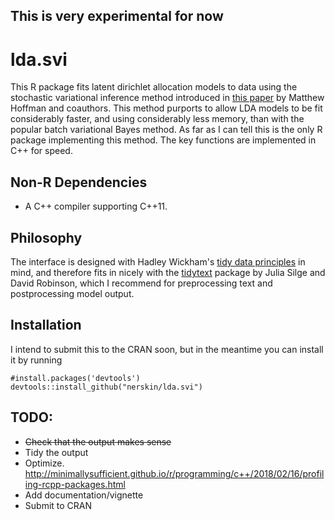 ## This is very experimental for now 

# lda.svi

This R package fits latent dirichlet allocation models to data using the stochastic variational inference method introduced in [this paper](https://papers.nips.cc/paper/3902-online-learning-for-latent-dirichlet-allocation) by Matthew Hoffman and coauthors. This method purports to allow LDA models to be fit considerably faster, and using considerably less memory, than with the popular batch variational Bayes method. As far as I can tell this is the only R package implementing this method. The key functions are implemented in C++ for speed.

## Non-R Dependencies

* A C++ compiler supporting C++11.

## Philosophy

The interface is designed with Hadley Wickham's [tidy data principles](https://vita.had.co.nz/papers/tidy-data.pdf) in mind, and therefore fits in nicely with the [tidytext](https://github.com/juliasilge/tidytext) package by Julia Silge and David Robinson, which I recommend for preprocessing text and postprocessing model output. 

## Installation

I intend to submit this to the CRAN soon, but in the meantime you can install it by running

```{r}
#install.packages('devtools')
devtools::install_github("nerskin/lda.svi")
```

## TODO:

* ~~Check that the output makes sense~~
* Tidy the output
* Optimize. http://minimallysufficient.github.io/r/programming/c++/2018/02/16/profiling-rcpp-packages.html
* Add documentation/vignette
* Submit to CRAN
